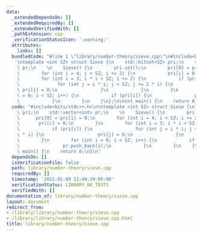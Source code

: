 ```yaml
---
data:
  _extendedDependsOn: []
  _extendedRequiredBy: []
  _extendedVerifiedWith: []
  _pathExtension: cpp
  _verificationStatusIcon: ':warning:'
  attributes:
    links: []
  bundledCode: "#line 1 \"library/number-theory/sieve.cpp\"\n#include<bits/stdc++.h>\n\
    \ntemplate <int SZ> struct Sieve {\n    std::bitset<SZ> pri;\n    std::vector<int>\
    \ pr;\n    \n    Sieve() {\n        pri.set();\n        pri[0] = pri[1] = 0;\n\
    \        for (int i = 4; i < SZ; i += 2) {\n            pri[i] = 0;\n        }\n\
    \        for (int i = 3; i * i < SZ; i += 2) {\n            if (pri[i]) {\n  \
    \              for (int j = i * i; j < SZ; j += 2 * i) {\n                   \
    \ pri[j] = 0;\n                }\n            }\n        }\n        for (int i\
    \ = 0; i < SZ; i++) {\n            if (pri[i]) {\n                pr.push_back(i);\n\
    \            }\n        }\n    }\n};\n\nint main() {\n    return 0;\n}\n"
  code: "#include<bits/stdc++.h>\n\ntemplate <int SZ> struct Sieve {\n    std::bitset<SZ>\
    \ pri;\n    std::vector<int> pr;\n    \n    Sieve() {\n        pri.set();\n  \
    \      pri[0] = pri[1] = 0;\n        for (int i = 4; i < SZ; i += 2) {\n     \
    \       pri[i] = 0;\n        }\n        for (int i = 3; i * i < SZ; i += 2) {\n\
    \            if (pri[i]) {\n                for (int j = i * i; j < SZ; j += 2\
    \ * i) {\n                    pri[j] = 0;\n                }\n            }\n\
    \        }\n        for (int i = 0; i < SZ; i++) {\n            if (pri[i]) {\n\
    \                pr.push_back(i);\n            }\n        }\n    }\n};\n\nint\
    \ main() {\n    return 0;\n}\n"
  dependsOn: []
  isVerificationFile: false
  path: library/number-theory/sieve.cpp
  requiredBy: []
  timestamp: '2021-01-09 11:49:29-05:00'
  verificationStatus: LIBRARY_NO_TESTS
  verifiedWith: []
documentation_of: library/number-theory/sieve.cpp
layout: document
redirect_from:
- /library/library/number-theory/sieve.cpp
- /library/library/number-theory/sieve.cpp.html
title: library/number-theory/sieve.cpp
---
```

